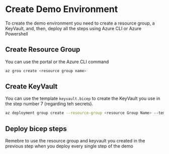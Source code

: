 # Create Demo Environment

To create the demo environment you need to create a resource group, a KeyVault, and, then, deploy all the steps using Azure CLI or Azure Powershell

## Create Resource Group
You can use the portal or the Azure CLI command

```bash
az grou create <resource group name>
```

## Create KeyVault
You can use the template `keyvault.bicep` to create the KeyVault you use in the step number 7 (regarding teh secrets).

```bash
az deployment group create --resource-group <resource Group Name> --template-file keyVault.bicep --parameters keyVaultName=<keyvault name>
```

## Deploy bicep steps
Remebre to use the resource group and keyvault you created in the previous step when you deploy every single step of the demo

